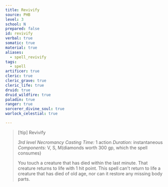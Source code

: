 ```yaml
---
title: Revivify
source: PHB
level: 3
school: N
prepared: false
id: revivify
verbal: true
somatic: true
material: true
aliases:
  - spell_revivify
tags:
  - spell
artificer: true
cleric: true
cleric_grave: true
cleric_life: true
druid: true
druid_wildfire: true
paladin: true
ranger: true
sorcerer_divine_soul: true
warlock_celestial: true

---
```

>[!tip] Revivify
>
> *3rd level Necromancy*
> *Casting Time:* 1 action
> *Duration:* instantaneous
> *Components:* V, S, M(diamonds worth 300 gp, which the spell consumes)
>
>You touch a creature that has died within the last minute. That creature returns to life with 1 hit point. This spell can't return to life a creature that has died of old age, nor can it restore any missing body parts.
>

